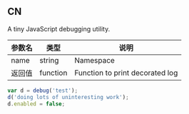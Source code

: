 ## CN

A tiny JavaScript debugging utility.

|参数名|类型|说明|
|-----|----|---|
|name  |string  |Namespace                      |
|返回值|function|Function to print decorated log|

```javascript
var d = debug('test');
d('doing lots of uninteresting work');
d.enabled = false;
```
